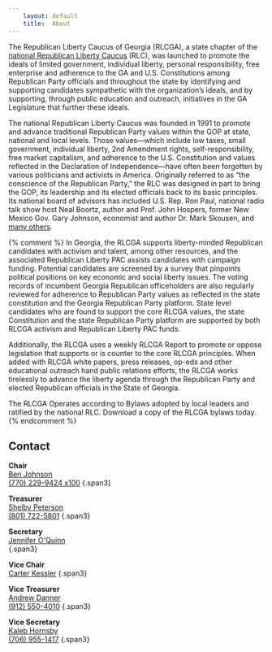 ```yaml
---
    layout: default
    title:  About
---
```


The Republican Liberty Caucus of Georgia (RLCGA), a state chapter of the
[national Republican Liberty Caucus][1] (RLC), was launched to
promote the ideals of limited government, individual liberty, personal
responsibility, free enterprise and adherence to the GA and U.S.
Constitutions among Republican Party officials and throughout the state by
identifying and supporting candidates sympathetic with the organization’s
ideals, and by supporting, through public education and outreach, initiatives
in the GA Legislature that further these ideals.

The national Republican Liberty Caucus was founded in 1991 to promote and
advance traditional Republican Party values within the GOP at state, national
and local levels. Those values—which include low taxes, small government,
individual liberty, 2nd Amendment rights, self-responsibility, free market
capitalism, and adherence to the U.S. Constitution and values reflected in the
Declaration of Independence—have often been forgotten by various politicians
and activists in America.  Originally referred to as “the conscience of the
Republican Party,” the RLC was designed in part to bring the GOP, its
leadership and its elected officials back to its basic principles.  Its national
board of advisors has included U.S. Rep. Ron Paul, national radio talk show
host Neal Boortz, author and Prof. John Hospers, former New Mexico Gov. Gary
Johnson, economist and author Dr. Mark Skousen, and [many others][2].

{% comment %}
In Georgia, the RLCGA supports liberty-minded Republican candidates with
activism and talent, among other resources, and the associated Republican
Liberty PAC assists candidates with campaign funding. Potential candidates are
screened by a survey that pinpoints political positions on key economic and
social liberty issues. The voting records of incumbent Georgia Republican
officeholders are also regularly reviewed for adherence to Republican Party
values as reflected in the state constitution and the Georgia Republican
Party platform. State level candidates who are found to support the core RLCGA
values, the state Constitution and the state Republican Party platform are
supported by both RLCGA activism and Republican Liberty PAC funds.

Additionally, the RLCGA uses a weekly RLCGA Report to promote or oppose
legislation that supports or is counter to the core RLCGA principles. When added
with RLCGA white papers, press releases, op-eds and other educational outreach
hand public relations efforts, the RLCGA works tirelessly to advance the liberty
agenda through the Republican Party and elected Republican officials in the
State of Georgia.

The RLCGA Operates according to Bylaws adopted by local leaders and ratified by
the national RLC. Download a copy of the RLCGA bylaws today.
{% endcomment %}

Contact
-------

**Chair**  
<i class="icon-envelope"> </i>[Ben Johnson][10]  
<i class="icon-phone"> </i>[(770) 229-9424 x100][11]
{.span3}

**Treasurer**  
<i class="icon-envelope"> </i>[Shelby Peterson][20]  
<i class="icon-phone"> </i>[(801) 722-5801][21]
{.span3}

**Secretary**  
<i class="icon-envelope"> </i>[Jennifer O'Quinn][30]  
{.span3}

**Vice Chair**  
<i class="icon-envelope"> </i>[Carter Kessler][40]
{.span3}

**Vice Treasurer**  
<i class="icon-envelope"> </i>[Andrew Danner][50]  
<i class="icon-phone"> </i>[(912) 550-4010][51]
{.span3}

**Vice Secretary**  
<i class="icon-envelope"> </i>[Kaleb Hornsby][60]  
<i class="icon-phone"> </i>[(706) 955-1417][61]
{.span3}

  [1]: http://rlc.org
  [2]: http://www.rlc.org/about/advisory-board/
  
  [10]: mailto:ben@rlcga.org
  [11]: tel:+1-770-229-9424;ext=100
  [20]: mailto:shelby@rlcga.org
  [21]: tel:+1-801-722-5801
  [30]: mailto:jennifer@rlcga.org

  [40]: mailto:carter@rlcga.org

  [50]: mailto:andrew@rlcga.org
  [51]: tel:+1-912-550-4010
  [60]: mailto:kaleb@rlcga.org
  [61]: tel:+1-706-955-1417

